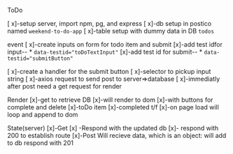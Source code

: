 ToDo

[ x]-setup server, import npm, pg, and express
[ x]-db setup in postico named `weekend-to-do-app`
[ x]-table setup with dummy data in DB `todos`


event
[ x]-create inputs on form for todo item and submit
    [x]-add test idfor input--    * `data-testid="toDoTextInput"`
    [x]-add test id for submit--  * `data-testid="submitButton"`


[ x]-create a handler for the submit button
        [ x]-selector to pickup input string
        [ x]-axios request to send post to server=>database
        [ x]-immediatly after post need a get request for render
        
        

Render
[x]-get to retrieve DB 
[x]-will render to dom
    [x]-with buttons for complete and delete
    [x]-toDo item
    [x]-completed t/f
[x]-on page load will loop and append to dom


State(server)
[x]-Get
       [x] -Respond with the updated db
       [x]- respond with 200 to establish route
[x]-Post
Will recieve data, which is an object:
will add to db
respond with 201

